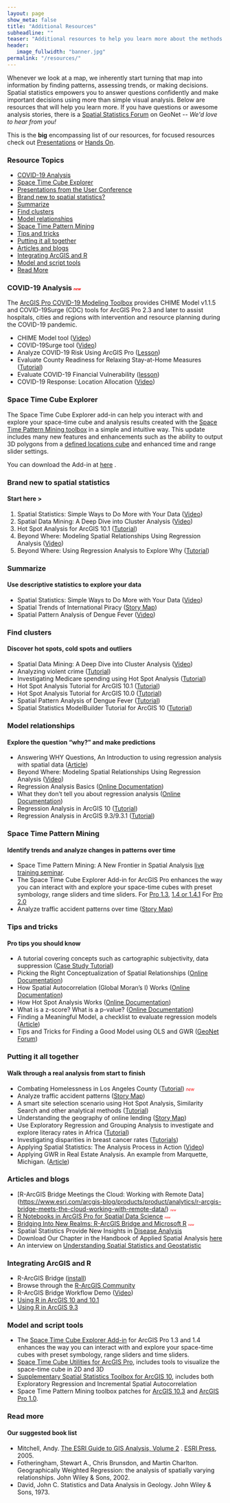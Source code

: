 ```yaml
---
layout: page
show_meta: false
title: "Additional Resources"
subheadline: ""
teaser: "Additional resources to help you learn more about the methods behind the tools"
header:
   image_fullwidth: "banner.jpg"
permalink: "/resources/"
---
```

Whenever we look at a map, we inherently start turning that map into
information by finding patterns, assessing trends, or making decisions.
Spatial statistics empowers you to answer questions confidently and make
important decisions using more than simple visual analysis. Below are
resources that will help you learn more. If you have questions or
awesome analysis stories, there is a [Spatial
Statistics Forum](https://geonet.esri.com/community/gis/analysis/spatial-statistics) on GeoNet -- _We'd love to hear
from you!_

This is the **big** encompassing list of our resources, for focused resources check out [Presentations](/presentations/) or [Hands On](/hands-on/).


### Resource Topics ###

* [COVID-19 Analysis](#covid-19-analysis)
* [Space Time Cube Explorer](#space-time-cube-explorer)
* [Presentations from the User Conference](#presentations-from-the-user-conference)
* [Brand new to spatial statistics?](#brand-new-to-spatial-statistics)
* [Summarize](#summarize)
* [Find clusters](#find-clusters)
* [Model relationships](#model-relationships)
* [Space Time Pattern Mining](#space-time-pattern-mining)
* [Tips and tricks](#tips-and-tricks)
* [Putting it all together](#putting-it-all-together)
* [Articles and blogs](#articles-and-blogs)
* [Integrating ArcGIS and R](#integrating-arcgis-and-r)
* [Model and script tools](#model-and-script-tools)
* [Read More](#read-more)


### COVID-19 Analysis  <span style="color:red; font-size: 50%; ">*new*</span>
The [ArcGIS Pro COVID-19 Modeling Toolbox](https://www.arcgis.com/home/item.html?id=37ad6eb0d1034cd58844314a9b305de2) provides CHIME Model v1.1.5 and COVID-19Surge (CDC) tools for ArcGIS Pro 2.3 and later to assist hospitals, cities and regions with intervention and resource planning during the COVID-19 pandemic. 
- CHIME Model tool ([Video](https://www.youtube.com/watch?v=hMa5XPCjDDE&feature=youtu.be)) 
- COVID-19Surge tool ([Video](https://www.youtube.com/watch?v=8AfVrB8Ig5E)) 
- Analyze COVID-19 Risk Using ArcGIS Pro ([Lesson](https://learngis.maps.arcgis.com/home/item.html?id=b49f4226fd1f4bccb72ab5d308c7da73)) 
- Evaluate County Readiness for Relaxing Stay-at-Home Measures ([Tutorial](https://www.esri.com/arcgis-blog/products/arcgis-pro/health/evaluate-county-readiness-for-relaxing-stay-at-home-measures/)) 
- Evaluate COVID-19 Financial Vulnerability ([lesson](https://www.arcgis.com/sharing/rest/content/items/875c3ebc96764a2a8001ac731aa79028/data))
- COVID-19 Response: Location Allocation ([Video](https://www.youtube.com/watch?v=tLO1T55Orac&feature=youtu.be)) 



### Space Time Cube Explorer ###

The Space Time Cube Explorer add-in can help you interact with and explore your space-time cube and analysis results created with the [Space Time Pattern Mining toolbox](http://pro.arcgis.com/en/pro-app/tool-reference/space-time-pattern-mining/an-overview-of-the-space-time-pattern-mining-toolbox.htm) in a simple and intuitive way.  This update includes many new features and enhancements such as the ability to output 3D polygons from a [defined locations cube](http://pro.arcgis.com/en/pro-app/tool-reference/space-time-pattern-mining/createcubefromdefinedlocations.htm) and enhanced time and range slider settings.


You can download the Add-in at [here](http://www.esriurl.com/SpaceTimeCubeExplorer) .

### Brand new to spatial statistics ###
#### Start here > ####

1. Spatial Statistics: Simple Ways to Do More with Your Data ([Video](https://www.youtube.com/watch?v=3d_8nQpSCgE&list=PLaPDDLTCmy4YcXpv_ypX3YicMHVUOuGYR&index=43))
1. Spatial Data Mining: A Deep Dive into Cluster Analysis ([Video](https://www.youtube.com/watch?v=qQNOlfOYtyw&list=PLaPDDLTCmy4YcXpv_ypX3YicMHVUOuGYR&index=51))
1. Hot Spot Analysis for ArcGIS 10.1 ([Tutorial](http://www.arcgis.com/home/item.html?id=6626d5cc81a745f1b737028f7a519521))
1. Beyond Where: Modeling Spatial Relationships Using Regression Analysis ([Video](http://video.esri.com/watch/3871/modeling-spatial-relationships-using-regression-analysis))
1. Beyond Where: Using Regression Analysis to Explore Why ([Tutorial](http://training.esri.com/gateway/index.cfm?fa=catalog.webCourseDetail&courseID=2586))


### Summarize ###
#### Use descriptive statistics to explore your data ####
* Spatial Statistics: Simple Ways to Do More with Your Data ([Video](https://video.esri.com/watch/4003/spatial-statistics-simple-ways-to-do-more-with-your-data))
* Spatial Trends of International Piracy ([Story Map](https://www.arcgis.com/apps/Cascade/index.html?appid=14a74ebfc24f41308653f3d096e38148))
* Spatial Pattern Analysis of Dengue Fever ([Video](https://www.esri.com/videos/watch?videoid=RCVojK0yF78&title=spatial-pattern-analysis-of-dengue-fever-video))


### Find clusters  ###
#### Discover hot spots, cold spots and outliers ####
* Spatial Data Mining: A Deep Dive into Cluster Analysis ([Video](https://video.esri.com/watch/4004/spatial-data-mining-a-deep-dive-into-cluster-analysis))
* Analyzing violent crime ([Tutorial](http://desktop.arcgis.com/en/analytics/case-studies/broken-bottles-1-overview.htm))
* Investigating Medicare spending using Hot Spot Analysis ([Tutorial](https://learn.arcgis.com/en/projects/where-does-healthcare-cost-the-most/lessons/analyze-medicare-cost-hot-spots.htm))
* Hot Spot Analysis Tutorial for ArcGIS 10.1 ([Tutorial](http://www.arcgis.com/home/item.html?id=6626d5cc81a745f1b737028f7a519521))
* Hot Spot Analysis Tutorial for ArcGIS 10.0 ([Tutorial](http://www.arcgis.com/home/item.html?id=dea008bcc77d4fd485abdf8121190b82))
* Spatial Pattern Analysis of Dengue Fever ([Tutorial](http://www.arcgis.com/home/item.html?id=49dde041c3634355bf073b0b55fa5b2d))
* Spatial Statistics ModelBuilder Tutorial for ArcGIS 10 ([Tutorial](http://www.arcgis.com/home/item.html?id=7180ba6e9d8845128eaadf70a4b6bf7e))


### Model relationships  ###
#### Explore the question “why?” and make predictions ####
* Answering WHY Questions, An Introduction to using regression analysis with spatial data ([Article](http://www.esri.com/news/arcuser/0309/files/why.pdf))
* Beyond Where: Modeling Spatial Relationships Using Regression Analysis ([Video](https://video.esri.com/watch/3871/modeling-spatial-relationships-using-regression-analysis))
* Regression Analysis Basics ([Online Documentation](http://resources.arcgis.com/en/help/main/10.1/index.html#/Regression_analysis_basics/005p00000023000000/))
* What they don’t tell you about regression analysis ([Online Documentation](http://resources.arcgis.com/en/help/main/10.1/index.html#//005p00000053000000))
* Regression Analysis in ArcGIS 10 ([Tutorial](http://www.arcgis.com/home/item.html?id=71a65d35688a4502b123cbdfc99afdee))
* Regression Analysis in ArcGIS 9.3/9.3.1 ([Tutorial](http://www.arcgis.com/home/item.html?id=9ae34ee00c614d10ab086bcb1cce9482))


### Space Time Pattern Mining ###
#### Identify trends and analyze changes in patterns over time ####
* Space Time Pattern Mining: A New Frontier in Spatial Analysis [live training seminar](https://www.esri.com/training/catalog/57b3c46754c097bb74d3e6c3/space-time-pattern-mining:-a-new-frontier-in-spatial-analysis/).
* The Space Time Cube Explorer Add-in for ArcGIS Pro enhances the way you can interact with and explore your space-time cubes with preset symbology, range sliders and time sliders. For [Pro 1.3](https://www.arcgis.com/home/item.html?id=5c85bf58f8584d2faa5b1b76a2807dca), [1.4 or 1.4.1](https://www.arcgis.com/home/item.html?id=5c85bf58f8584d2faa5b1b76a2807dca)  For [Pro 2.0](http://www.arcgis.com/home/item.html?id=ffd5be434d394341ad1f89cd29c19e20)
* Analyze traffic accident patterns over time ([Story Map](http://eath.maps.arcgis.com/apps/Cascade/index.html?appid=9a27635635c940539b96fb5ef954e4d5))


### Tips and tricks  ###
#### Pro tips you should know ####
* A tutorial covering concepts such as cartographic subjectivity, data suppression ([Case Study Tutorial](http://desktop.arcgis.com/en/analytics/case-studies/linguistic-diversity-1-intro.htm))
* Picking the Right Conceptualization of Spatial Relationships ([Online Documentation](http://pro.arcgis.com/en/pro-app/tool-reference/spatial-statistics/modeling-spatial-relationships.htm))
* How Spatial Autocorrelation (Global Moran’s I) Works ([Online Documentation](http://pro.arcgis.com/en/pro-app/tool-reference/spatial-statistics/h-how-spatial-autocorrelation-moran-s-i-spatial-st.htm))
* How Hot Spot Analysis Works ([Online Documentation](http://pro.arcgis.com/en/pro-app/tool-reference/spatial-statistics/h-how-hot-spot-analysis-getis-ord-gi-spatial-stati.htm))
* What is a z-score? What is a p-value? ([Online Documentation](http://pro.arcgis.com/en/pro-app/tool-reference/spatial-statistics/what-is-a-z-score-what-is-a-p-value.htm))
* Finding a Meaningful Model, a checklist to evaluate regression models ([Article](http://www.esri.com/news/arcuser/0111/findmodel.html))
* Tips and Tricks for Finding a Good Model using OLS and GWR ([GeoNet Forum](https://geonet.esri.com/thread/5167))

### Putting it all together ###
#### Walk through a real analysis from start to finish ####
* Combating Homelessness in Los Angeles County ([Tutorial](https://www.esri.com/arcgis-blog/products/arcgis-pro/announcements/combating-homelessness-in-los-angeles-county-case-study-and-tutorial/)) <span style="color:red; font-size: 70%; ">*new*</span>
* Analyze traffic accident patterns ([Story Map](http://eath.maps.arcgis.com/apps/Cascade/index.html?appid=9a27635635c940539b96fb5ef954e4d5))
* A smart site selection scenario using Hot Spot Analysis, Similarity Search and other analytical methods ([Tutorial](http://desktop.arcgis.com/en/analytics/case-studies/locating-a-new-retirement-community.htm))
* Understanding the geography of online lending ([Story Map](https://eath.maps.arcgis.com/apps/Cascade/index.html?appid=20289bf8b2c0491ca8fae8578ab324ea))
* Use Exploratory Regression and Grouping Analysis to investigate and explore literacy rates in Africa ([Tutorial](http://desktop.arcgis.com/en/analytics/case-studies/modeling-literacy.htm))
* Investigating disparities in breast cancer rates ([Tutorials](https://learn.arcgis.com/en/projects/bridging-the-breast-cancer-divide/))
* Applying Spatial Statistics: The Analysis Process in Action ([Video](https://www.youtube.com/watch?v=cCWxFbS4-uM))
* Applying GWR in Real Estate Analysis.  An example from Marquette, Michigan. ([Article](http://www.esri.com/news/arcuser/0309/re_gwr.html)) 


### Articles and blogs  ###
* [R-ArcGIS Bridge Meetings the Cloud: Working with Remote Data] (https://www.esri.com/arcgis-blog/products/product/analytics/r-arcgis-bridge-meets-the-cloud-working-with-remote-data/) <span style="color:red; font-size: 50%; ">*new*</span>
* [R Notebooks in ArcGIS Pro for Spatial Data Science](https://www.esri.com/arcgis-blog/products/arcgis-pro/analytics/r-notebooks-in-arcgis-pro-for-spatial-data-science/) <span style="color:red; font-size: 50%; ">*new*</span>
* [Bridging Into New Realms: R-ArcGIS Bridge and Microsoft R](https://www.esri.com/arcgis-blog/products/arcgis-pro/analytics/bridging-into-new-realms-arcgis-bridge-and-microsoft-r/) <span style="color:red; font-size: 50%; ">*new*</span>
* Spatial Statistics Provide New Insights in [Disease Analysis](http://www.esri.com/news/arcuser/1207/ticks.html)
* Download Our Chapter in the Handbook of Applied Spatial Analysis [here](http://www.springer.com/cda/content/document/cda_downloaddocument/9783642036460-c1.pdf?SGWID=0-0-45-855715-p173918949)
* An interview on [Understanding Spatial Statistics and Geostatistic](http://www.esri.com/news/arcwatch/0410/lauren-scott.html)

### Integrating  ArcGIS and R ###
* R-ArcGIS Bridge ([install](https://github.com/R-ArcGIS/r-bridge-install))
* Browse through the [R-ArcGIS Community](https://r-arcgis.github.io/)
* R-ArcGIS Bridge Workflow Demo ([Video](https://geonet.esri.com/videos/3343#))
* [Using R in ArcGIS 10 and 10.1](http://www.arcgis.com/home/item.html?id=a5736544d97a4544aa47d06baf910f6d)
* [Using R in ArcGIS 9.3](http://www.arcgis.com/home/item.html?id=547085ee428f4141b2cacb338f8f61a3)


### Model and script tools ###
* The [Space Time Cube Explorer Add-in](http://www.arcgis.com/home/item.html?id=5c85bf58f8584d2faa5b1b76a2807dca#overview) for ArcGIS Pro 1.3 and 1.4 enhances the way you can interact with and explore your space-time cubes with preset symbology, range sliders and time sliders.
* [Space Time Cube Utilities for ArcGIS Pro](http://angp.maps.arcgis.com/home/item.html?id=f9e8d037d73743039e8cfbf2aec66448), includes tools to visualize the space-time cube in 2D and 3D
* [Supplementary Spatial Statistics Toolbox for ArcGIS 10](https://www.arcgis.com/home/item.html?id=694e0f97355740d7bba6b8b356c0b925), includes both Exploratory Regression and Incremental Spatial Autocorrelation
* Space Time Pattern Mining toolbox patches for [ArcGIS 10.3](http://support.esri.com/download/2192) and [ArcGIS Pro 1.0](http://support.esri.com/download/2193).

### Read more ###
#### Our suggested book list ####
* Mitchell, Andy. [The ESRI Guide to GIS Analysis, Volume 2](http://esripress.esri.com/display/index.cfm?fuseaction=display&websiteID=86&moduleID=0) . [ESRI Press](http://esripress.esri.com/display/index.cfm), 2005.
* Fotheringham, Stewart A., Chris Brunsdon, and Martin Charlton. Geographically Weighted Regression: the analysis of spatially varying relationships. John Wiley & Sons, 2002.
* David, John C. Statistics and Data Analysis in Geology. John Wiley & Sons, 1973.
